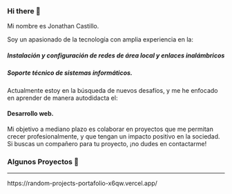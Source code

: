 ### Hi there 👋

Mi nombre es Jonathan Castillo.

Soy un apasionado de la tecnología con amplia experiencia en la:

##### Instalación y configuración de redes de área local y enlaces inalámbricos
##### Soporte técnico de sistemas informáticos. 

Actualmente estoy en la búsqueda de nuevos desafíos, y me he enfocado en aprender de manera autodidacta el:

#### Desarrollo web.

Mi objetivo a mediano plazo es colaborar en proyectos que me permitan crecer profesionalmente, y que tengan un impacto positivo en la sociedad. Si buscas un compañero para tu proyecto, ¡no dudes en contactarme!

### Algunos Proyectos 👯
<hr>
https://random-projects-portafolio-x6qw.vercel.app/
<!--
**jonvzcas002/jonvzcas002** is a ✨ _special_ ✨ repository because its `README.md` (this file) appears on your GitHub profile.

Here are some ideas to get you started:

- 🔭 I’m currently working on ...
- 🌱 I’m currently learning ...
- 👯 I’m looking to collaborate on ...
- 🤔 I’m looking for help with ...
- 💬 Ask me about ...
- 📫 How to reach me: ...
- 😄 Pronouns: ...
- ⚡ Fun fact: ...
-->

